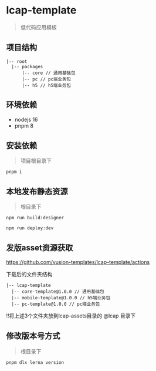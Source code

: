 # lcap-template 
> 低代码应用模板

## 项目结构
```
|-- root
  |-- packages
      |-- core // 通用基础包
      |-- pc // pc端业务包
      |-- h5 // h5端业务包
```

## 环境依赖
- nodejs 16
- pnpm 8

## 安装依赖
> 项目根目录下
```
pnpm i
```

## 本地发布静态资源
> 根目录下
```
npm run build:designer

npm run deploy:dev
```

## 发版asset资源获取

https://github.com/vusion-templates/lcap-template/actions

下载后的文件夹结构
```
|-- lcap-template
  |-- core-template@1.0.0 // 通用基础包
  |-- mobile-template@1.0.0 // h5端业务包
  |-- pc-template@1.0.0 // pc端业务包
```

‼️将上述3个文件夹放到lcap-assets目录的 @lcap 目录下

## 修改版本号方式
> 根目录下
```
pnpm dlx lerna version
```
